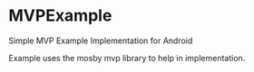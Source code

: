 # MVPExample
Simple MVP Example Implementation for Android

Example uses the mosby mvp library to help in implementation.
